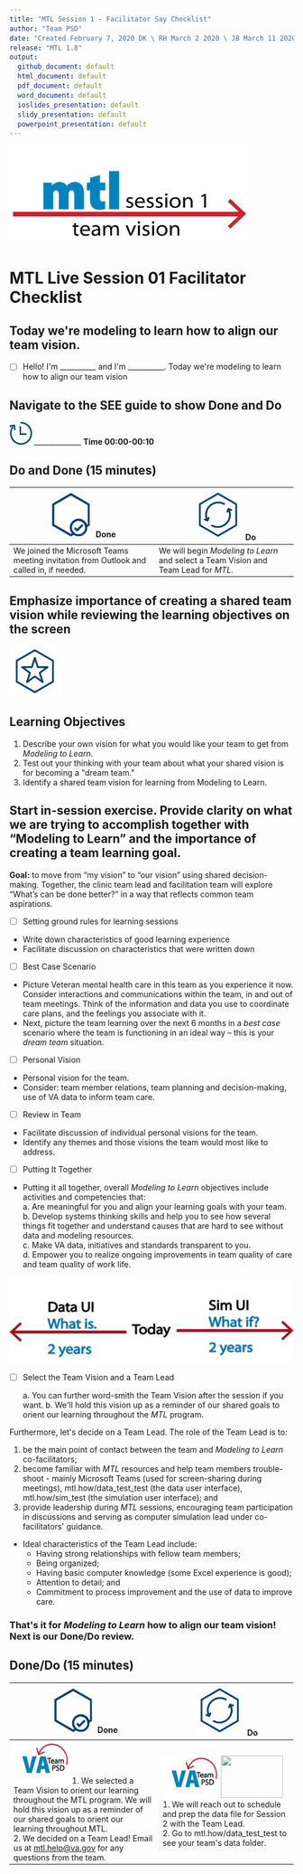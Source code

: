 ```yaml
---
title: "MTL Session 1 - Facilitator Say Checklist"
author: "Team PSD"
date: "Created February 7, 2020 DK \ RH March 2 2020 \ JB March 11 2020"
release: "MTL 1.8"
output: 
  github_document: default
  html_document: default
  pdf_document: default
  word_document: default
  ioslides_presentation: default
  slidy_presentation: default
  powerpoint_presentation: default
---
```


[<img src = "https://github.com/lzim/teampsd/blob/master/resources/title_slides/mtl_s01_teamvision_title.png"
     height = "175" width = "420">](#DontLink)

# MTL Live Session 01 Facilitator Checklist

## Today we're modeling to learn how to align our team vision.
- [ ]  Hello! I'm __________ and I'm __________. Today we're modeling to learn how to align our team vision

## Navigate to the SEE guide to show Done and Do
<img src = "https://github.com/lzim/teampsd/blob/master/resources/icons/timestamp.png" height = "40" width = "40" style ="display: inline-block"/> _____________ **Time 00:00-00:10** 
## Do and Done (15 minutes)
<!-- Do/Done Tables -->
| <img src = "https://github.com/lzim/teampsd/blob/master/resources/icons/done.png" height = "80" width = "80"> **Done** | <img src = "https://github.com/lzim/teampsd/blob/master/resources/icons/do.png" height = "90" width = "90"> **Do** |
| --- | --- | 
| We joined the Microsoft Teams meeting invitation from Outlook and called in, if needed.| We will begin _Modeling to Learn_ and select a Team Vision and Team Lead for _MTL_.| 
## Emphasize importance of creating a shared team vision while reviewing the learning objectives on the screen 
<!-- Learning Objectives Icon --> 
<img src = "https://github.com/lzim/teampsd/blob/master/resources/icons/learning_objectives.png" height = "90" width = "90" style ="display: inline-block"/> 

## Learning Objectives
1. Describe your own vision for what you would like your team to get from *Modeling to Learn*.
2. Test out your thinking with your team about what your shared vision is for becoming a "dream team."
3. Identify a shared team vision for learning from Modeling to Learn.

## Start in-session exercise. Provide clarity on what we are trying to accomplish together with “Modeling to Learn” and the importance of creating a team learning goal.
**Goal:**  to move from “my vision” to “our vision” using shared decision-making. Together, the clinic team lead and facilitation team will explore “What’s can be done better?” in a way that reflects common team aspirations. 

- [ ] Setting ground rules for learning sessions
-	Write down characteristics of good learning experience
-	Facilitate discussion on characteristics that were written down

- [ ] Best Case Scenario
-	Picture Veteran mental health care in this team as you experience it now. Consider interactions and communications within the team, in and out of team meetings. Think of the information and data you use to coordinate care plans, and the feelings you associate with it.
-	Next, picture the team learning over the next 6 months in a *best case* scenario where the team is functioning in an ideal way – this is your *dream team* situation.

- [ ] Personal Vision
-	Personal vision for the team.
-	Consider: team member relations, team planning and decision-making, use of VA data to inform team care.

- [ ] Review in Team
-	Facilitate discussion of individual personal visions for the team.
-	Identify any themes and those visions the team would most like to address.


- [ ] Putting It Together
+ Putting it all together, overall *Modeling to Learn* objectives include activities and competencies that:  
  a. Are meaningful for you and align your learning goals with your team.  
  b. Develop systems thinking skills and help you to see how several things fit together and understand causes that are hard to see without data and modeling resources.  
  c. Make VA data, initiatives and standards transparent to you.  
  d. Empower you to realize ongoing improvements in team quality of care and team quality of work life.  

<img src = "https://raw.githubusercontent.com/lzim/teampsd/master/resources/illustrations/data_ui_sim_ui.png">

- [ ] Select the Team Vision and a Team Lead

  a. You can further word-smith the Team Vision after the session if you want.
  b. We'll hold this vision up as a reminder of our shared goals to orient our learning throughout the *MTL* program.
  
Furthermore, let's decide on a Team Lead. The role of the Team Lead is to:
  1. be the main point of contact between the team and *Modeling to Learn* co-facilitators;
  2. become familiar with *MTL* resources and help team members trouble-shoot - mainly Microsoft Teams (used for screen-sharing during meetings), mtl.how/data_test_test (the data user interface), mtl.how/sim_test (the simulation user interface); and
  3. provide leadership during *MTL* sessions, encouraging team participation in discussions and serving as computer simulation lead under co-facilitators' guidance.  
 
 - Ideal characteristics of the Team Lead include:
    - Having strong relationships with fellow team members;
    - Being organized;
    - Having basic computer knowledge (some Excel experience is good);
    - Attention to detail; and
    - Commitment to process improvement and the use of data to improve care.

### That's it for *Modeling to Learn* how to align our team vision! Next is our Done/Do review.  


## Done/Do (15 minutes)  
<!-- Do/Done Tables -->
| <img src = "https://github.com/lzim/teampsd/blob/master/resources/icons/done.png" height = "80" width = "80"> **Done** | <img src = "https://github.com/lzim/teampsd/blob/master/resources/icons/do.png" height = "90" width = "90"> **Do** |
| --- | --- | 
|[<img src = "https://github.com/lzim/teampsd/blob/master/resources/logos/va_team_psd_logo_sq_sm.png?raw=true" height = "75" width = "100">](mailto:mtl.help@va.gov) 1. We selected a Team Vision to orient our learning throughout the MTL program. We will hold this vision up as a reminder of our shared goals to orient our learning throughout MTL. <br> 2. We decided on a Team Lead! Email us at mtl.help@va.gov for any questions from the team. | [<img src = "https://github.com/lzim/teampsd/blob/master/resources/logos/va_team_psd_logo_sq_sm.png?raw=true" height = "75" width = "100">](mailto:mtl.help@va.gov) [<img src = "https://raw.githubusercontent.com/lzim/teampsd/master/resources/logos/mtl_how_data_sm.png" height = "75" width = "110">](http://mtl.how/data_test_test) 1. We will reach out to schedule and prep the data file for Session 2 with the Team Lead. <br> 2. Go to mtl.how/data_test_test to see your team's data folder. | 
